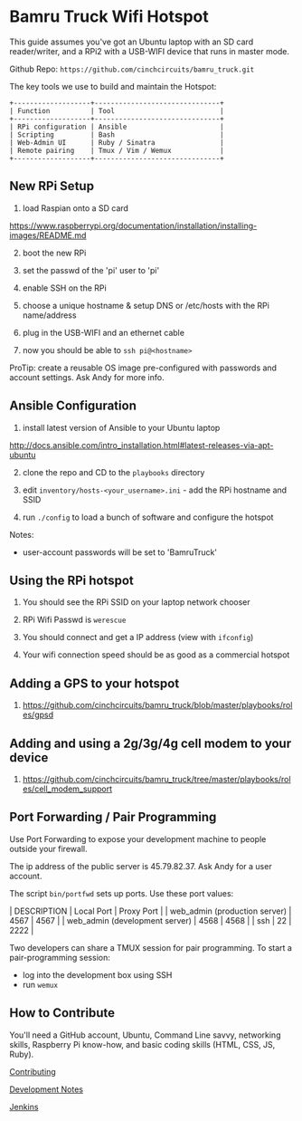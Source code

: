 # Bamru Truck Wifi Hotspot

This guide assumes you've got an Ubuntu laptop with an SD card reader/writer,
and a RPi2 with a USB-WIFI device that runs in master mode.

Github Repo: `https://github.com/cinchcircuits/bamru_truck.git`

The key tools we use to build and maintain the Hotspot:
```
+-------------------+-------------------------------+
| Function          | Tool                          |
+-------------------+-------------------------------+
| RPi configuration | Ansible                       |
| Scripting         | Bash                          |
| Web-Admin UI      | Ruby / Sinatra                |
| Remote pairing    | Tmux / Vim / Wemux            |
+-------------------+-------------------------------+
```

## New RPi Setup

1) load Raspian onto a SD card

https://www.raspberrypi.org/documentation/installation/installing-images/README.md

2) boot the new RPi

3) set the passwd of the 'pi' user to 'pi'

4) enable SSH on the RPi

5) choose a unique hostname & setup DNS or /etc/hosts with the RPi name/address

6) plug in the USB-WIFI and an ethernet cable

7) now you should be able to `ssh pi@<hostname>`

ProTip: create a reusable OS image pre-configured with passwords and account
settings.  Ask Andy for more info.

## Ansible Configuration

1) install latest version of Ansible to your Ubuntu laptop

http://docs.ansible.com/intro_installation.html#latest-releases-via-apt-ubuntu

2) clone the repo and CD to the `playbooks` directory

3) edit `inventory/hosts-<your_username>.ini` - add the RPi hostname and SSID

4) run `./config` to load a bunch of software and configure the hotspot

Notes:
- user-account passwords will be set to 'BamruTruck'

## Using the RPi hotspot

1) You should see the RPi SSID on your laptop network chooser

2) RPi Wifi Passwd is `werescue`

3) You should connect and get a IP address (view with `ifconfig`)

4) Your wifi connection speed should be as good as a commercial hotspot

## Adding a GPS to your hotspot

1) https://github.com/cinchcircuits/bamru_truck/blob/master/playbooks/roles/gpsd

## Adding and using a 2g/3g/4g cell modem to your device

1) https://github.com/cinchcircuits/bamru_truck/tree/master/playbooks/roles/cell_modem_support

## Port Forwarding / Pair Programming 

Use Port Forwarding to expose your development machine to people outside your firewall.

The ip address of the public server is 45.79.82.37.  Ask Andy for a user account.

The script `bin/portfwd` sets up ports.  Use these port values:

| DESCRIPTION                    | Local Port | Proxy Port |
| web_admin (production server)  | 4567       | 4567       |
| web_admin (development server) | 4568       | 4568       |
| ssh                            | 22         | 2222       |

Two developers can share a TMUX session for pair programming.  To start a
pair-programming session:

- log into the development box using SSH
- run `wemux`

## How to Contribute

You'll need a GitHub account, Ubuntu, Command Line savvy, networking skills,
Raspberry Pi know-how, and basic coding skills (HTML, CSS, JS, Ruby).

[Contributing](./docs/Contributing.md)

[Development Notes](./docs/Notes.md)

[Jenkins](./docs/Jenkins.md)

